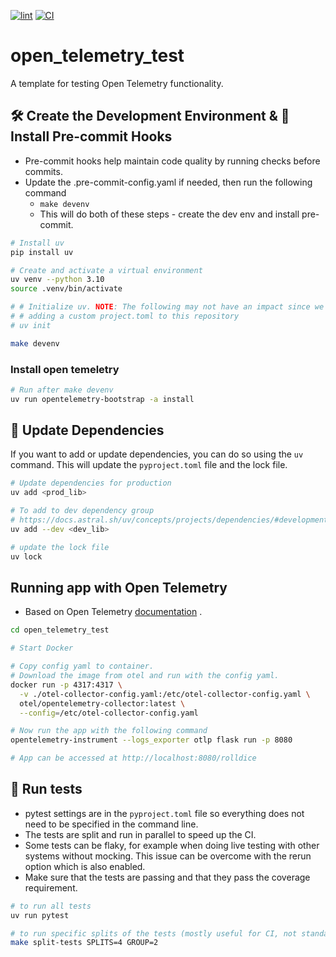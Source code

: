 [![lint](https://github.com/ngupta23/open_telemetry_test/actions/workflows/lint.yaml/badge.svg)](https://github.com/ngupta23/open_telemetry_test/actions/workflows/lint.yaml)
[![CI](https://github.com/ngupta23/open_telemetry_test/actions/workflows/ci.yaml/badge.svg)](https://github.com/ngupta23/open_telemetry_test/actions/workflows/ci.yaml)

# open_telemetry_test
A template for testing Open Telemetry functionality.

## 🛠️ Create the Development Environment & 🔧 Install Pre-commit Hooks

* Pre-commit hooks help maintain code quality by running checks before commits.
* Update the .pre-commit-config.yaml if needed, then run the following command
  * `make devenv`
  * This will do both of these steps - create the dev env and install pre-commit.

```bash
# Install uv
pip install uv

# Create and activate a virtual environment
uv venv --python 3.10
source .venv/bin/activate

# # Initialize uv. NOTE: The following may not have an impact since we are already
# # adding a custom project.toml to this repository
# uv init

make devenv
```

### Install open temeletry

```bash
# Run after make devenv
uv run opentelemetry-bootstrap -a install
```

## 🔄 Update Dependencies

If you want to add or update dependencies, you can do so using the `uv` command. This will update the `pyproject.toml` file and the lock file.

```bash
# Update dependencies for production
uv add <prod_lib>

# To add to dev dependency group
# https://docs.astral.sh/uv/concepts/projects/dependencies/#development-dependencies
uv add --dev <dev_lib>

# update the lock file
uv lock
```

## Running app with Open Telemetry

* Based on Open Telemetry [documentation](https://opentelemetry.io/docs/languages/python/getting-started/) .

```bash
cd open_telemetry_test

# Start Docker

# Copy config yaml to container.
# Download the image from otel and run with the config yaml.
docker run -p 4317:4317 \
  -v ./otel-collector-config.yaml:/etc/otel-collector-config.yaml \
  otel/opentelemetry-collector:latest \
  --config=/etc/otel-collector-config.yaml

# Now run the app with the following command
opentelemetry-instrument --logs_exporter otlp flask run -p 8080

# App can be accessed at http://localhost:8080/rolldice
```


## 🏃 Run tests

* pytest settings are in the `pyproject.toml` file so everything does not need to be specified in the command line.
* The tests are split and run in parallel to speed up the CI.
* Some tests can be flaky, for example when doing live testing with other systems without mocking. This issue can be overcome with the rerun option which is also enabled.
* Make sure that the tests are passing and that they pass the coverage requirement.

```bash
# to run all tests
uv run pytest

# to run specific splits of the tests (mostly useful for CI, not standalone).
make split-tests SPLITS=4 GROUP=2
```
